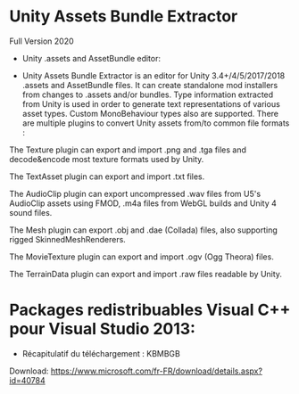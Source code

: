# Unity Assets Bundle Extractor
Full Version 2020

+ Unity .assets and AssetBundle editor:


- Unity Assets Bundle Extractor is an editor for Unity 3.4+/4/5/2017/2018 .assets and AssetBundle files. It can create standalone mod installers from changes to .assets and/or bundles. Type information extracted from Unity is used in order to generate text representations of various asset types. Custom MonoBehaviour types also are supported. There are multiple plugins to convert Unity assets from/to common file formats :

The Texture plugin can export and import .png and .tga files and decode&encode most texture formats used by Unity.

The TextAsset plugin can export and import .txt files.

The AudioClip plugin can export uncompressed .wav files from U5's AudioClip assets using FMOD, .m4a files from WebGL builds and Unity 4 sound files.

The Mesh plugin can export .obj and .dae (Collada) files, also supporting rigged SkinnedMeshRenderers.

The MovieTexture plugin can export and import .ogv (Ogg Theora) files.

The TerrainData plugin can export and import .raw files readable by Unity.

# Packages redistribuables Visual C++ pour Visual Studio 2013:

- Récapitulatif du téléchargement :
  KBMBGB

 Download: https://www.microsoft.com/fr-FR/download/details.aspx?id=40784

